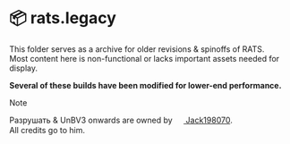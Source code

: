 # :package: rats.legacy
This folder serves as a archive for older revisions & spinoffs of RATS.<br>
Most content here is non-functional or lacks important assets needed for display.

**Several of these builds have been modified for lower-end performance.**
> [!NOTE]
> Разрушать & UnBV3 onwards are owned by [<sub><img height="16px" src="https://avatars.githubusercontent.com/u/114748345?v=4"></sub> Jack198070](https://github.com/Jack198070).<br>
> All credits go to him.
